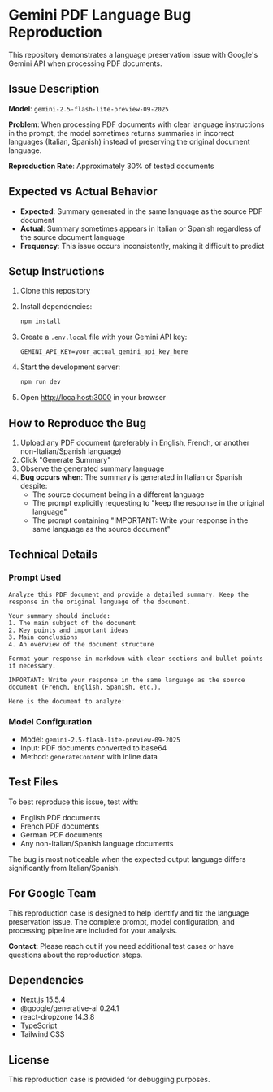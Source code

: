 # Gemini PDF Language Bug Reproduction

This repository demonstrates a language preservation issue with Google's Gemini API when processing PDF documents.

## Issue Description

**Model**: `gemini-2.5-flash-lite-preview-09-2025`

**Problem**: When processing PDF documents with clear language instructions in the prompt, the model sometimes returns summaries in incorrect languages (Italian, Spanish) instead of preserving the original document language.

**Reproduction Rate**: Approximately 30% of tested documents

## Expected vs Actual Behavior

- **Expected**: Summary generated in the same language as the source PDF document
- **Actual**: Summary sometimes appears in Italian or Spanish regardless of the source document language
- **Frequency**: This issue occurs inconsistently, making it difficult to predict

## Setup Instructions

1. Clone this repository
2. Install dependencies:
   ```bash
   npm install
   ```

3. Create a `.env.local` file with your Gemini API key:
   ```
   GEMINI_API_KEY=your_actual_gemini_api_key_here
   ```

4. Start the development server:
   ```bash
   npm run dev
   ```

5. Open [http://localhost:3000](http://localhost:3000) in your browser

## How to Reproduce the Bug

1. Upload any PDF document (preferably in English, French, or another non-Italian/Spanish language)
2. Click "Generate Summary"
3. Observe the generated summary language
4. **Bug occurs when**: The summary is generated in Italian or Spanish despite:
   - The source document being in a different language
   - The prompt explicitly requesting to "keep the response in the original language"
   - The prompt containing "IMPORTANT: Write your response in the same language as the source document"

## Technical Details

### Prompt Used
```
Analyze this PDF document and provide a detailed summary. Keep the response in the original language of the document.

Your summary should include:
1. The main subject of the document
2. Key points and important ideas
3. Main conclusions
4. An overview of the document structure

Format your response in markdown with clear sections and bullet points if necessary.

IMPORTANT: Write your response in the same language as the source document (French, English, Spanish, etc.).

Here is the document to analyze:
```

### Model Configuration
- Model: `gemini-2.5-flash-lite-preview-09-2025`
- Input: PDF documents converted to base64
- Method: `generateContent` with inline data

## Test Files

To best reproduce this issue, test with:
- English PDF documents
- French PDF documents
- German PDF documents
- Any non-Italian/Spanish language documents

The bug is most noticeable when the expected output language differs significantly from Italian/Spanish.

## For Google Team

This reproduction case is designed to help identify and fix the language preservation issue. The complete prompt, model configuration, and processing pipeline are included for your analysis.

**Contact**: Please reach out if you need additional test cases or have questions about the reproduction steps.

## Dependencies

- Next.js 15.5.4
- @google/generative-ai 0.24.1
- react-dropzone 14.3.8
- TypeScript
- Tailwind CSS

## License

This reproduction case is provided for debugging purposes.

